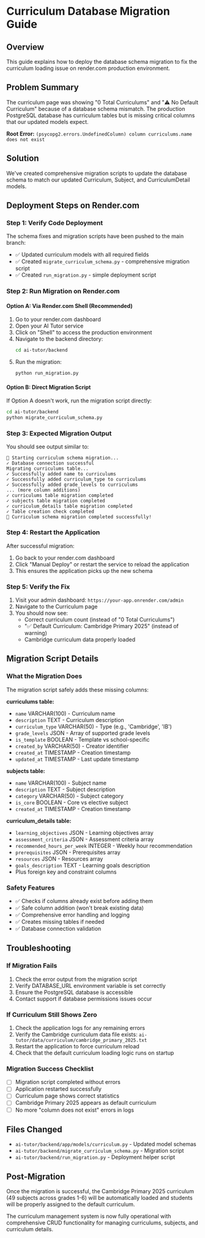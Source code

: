 # Curriculum Database Migration Guide

## Overview
This guide explains how to deploy the database schema migration to fix the curriculum loading issue on render.com production environment.

## Problem Summary
The curriculum page was showing "0 Total Curriculums" and "⚠️ No Default Curriculum" because of a database schema mismatch. The production PostgreSQL database has curriculum tables but is missing critical columns that our updated models expect.

**Root Error:** `(psycopg2.errors.UndefinedColumn) column curriculums.name does not exist`

## Solution
We've created comprehensive migration scripts to update the database schema to match our updated Curriculum, Subject, and CurriculumDetail models.

## Deployment Steps on Render.com

### Step 1: Verify Code Deployment
The schema fixes and migration scripts have been pushed to the main branch:
- ✅ Updated curriculum models with all required fields
- ✅ Created `migrate_curriculum_schema.py` - comprehensive migration script
- ✅ Created `run_migration.py` - simple deployment script

### Step 2: Run Migration on Render.com

#### Option A: Via Render.com Shell (Recommended)
1. Go to your render.com dashboard
2. Open your AI Tutor service
3. Click on "Shell" to access the production environment
4. Navigate to the backend directory:
   ```bash
   cd ai-tutor/backend
   ```
5. Run the migration:
   ```bash
   python run_migration.py
   ```

#### Option B: Direct Migration Script
If Option A doesn't work, run the migration script directly:
```bash
cd ai-tutor/backend
python migrate_curriculum_schema.py
```

### Step 3: Expected Migration Output
You should see output similar to:
```
🚀 Starting curriculum schema migration...
✓ Database connection successful
Migrating curriculums table...
✓ Successfully added name to curriculums
✓ Successfully added curriculum_type to curriculums
✓ Successfully added grade_levels to curriculums
... (more column additions)
✓ curriculums table migration completed
✓ subjects table migration completed  
✓ curriculum_details table migration completed
✓ Table creation check completed
🎉 Curriculum schema migration completed successfully!
```

### Step 4: Restart the Application
After successful migration:
1. Go back to your render.com dashboard
2. Click "Manual Deploy" or restart the service to reload the application
3. This ensures the application picks up the new schema

### Step 5: Verify the Fix
1. Visit your admin dashboard: `https://your-app.onrender.com/admin`
2. Navigate to the Curriculum page
3. You should now see:
   - Correct curriculum count (instead of "0 Total Curriculums")
   - "✅ Default Curriculum: Cambridge Primary 2025" (instead of warning)
   - Cambridge curriculum data properly loaded

## Migration Script Details

### What the Migration Does
The migration script safely adds these missing columns:

**curriculums table:**
- `name` VARCHAR(100) - Curriculum name
- `description` TEXT - Curriculum description  
- `curriculum_type` VARCHAR(50) - Type (e.g., 'Cambridge', 'IB')
- `grade_levels` JSON - Array of supported grade levels
- `is_template` BOOLEAN - Template vs school-specific
- `created_by` VARCHAR(50) - Creator identifier
- `created_at` TIMESTAMP - Creation timestamp
- `updated_at` TIMESTAMP - Last update timestamp

**subjects table:**
- `name` VARCHAR(100) - Subject name
- `description` TEXT - Subject description
- `category` VARCHAR(50) - Subject category 
- `is_core` BOOLEAN - Core vs elective subject
- `created_at` TIMESTAMP - Creation timestamp

**curriculum_details table:**
- `learning_objectives` JSON - Learning objectives array
- `assessment_criteria` JSON - Assessment criteria array
- `recommended_hours_per_week` INTEGER - Weekly hour recommendation
- `prerequisites` JSON - Prerequisites array
- `resources` JSON - Resources array
- `goals_description` TEXT - Learning goals description
- Plus foreign key and constraint columns

### Safety Features
- ✅ Checks if columns already exist before adding them
- ✅ Safe column addition (won't break existing data)
- ✅ Comprehensive error handling and logging
- ✅ Creates missing tables if needed
- ✅ Database connection validation

## Troubleshooting

### If Migration Fails
1. Check the error output from the migration script
2. Verify DATABASE_URL environment variable is set correctly
3. Ensure the PostgreSQL database is accessible
4. Contact support if database permissions issues occur

### If Curriculum Still Shows Zero
1. Check the application logs for any remaining errors
2. Verify the Cambridge curriculum data file exists: `ai-tutor/data/curriculum/cambridge_primary_2025.txt`
3. Restart the application to force curriculum reload
4. Check that the default curriculum loading logic runs on startup

### Migration Success Checklist
- [ ] Migration script completed without errors
- [ ] Application restarted successfully
- [ ] Curriculum page shows correct statistics
- [ ] Cambridge Primary 2025 appears as default curriculum
- [ ] No more "column does not exist" errors in logs

## Files Changed
- `ai-tutor/backend/app/models/curriculum.py` - Updated model schemas
- `ai-tutor/backend/migrate_curriculum_schema.py` - Migration script
- `ai-tutor/backend/run_migration.py` - Deployment helper script

## Post-Migration
Once the migration is successful, the Cambridge Primary 2025 curriculum (49 subjects across grades 1-6) will be automatically loaded and students will be properly assigned to the default curriculum.

The curriculum management system is now fully operational with comprehensive CRUD functionality for managing curriculums, subjects, and curriculum details.